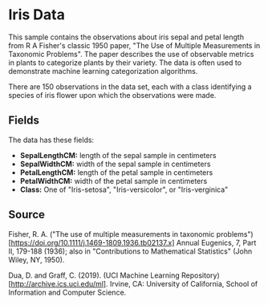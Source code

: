 # Iris Data

This sample contains the observations about iris sepal and petal length from R A Fisher's classic 1950 paper, "The Use of Multiple Measurements in Taxonomic Problems". The paper describes the use of observable metrics in plants to categorize plants by their variety. The data is often used to demonstrate machine learning categorization algorithms.

There are 150 observations in the data set, each with a class identifying a species of iris flower upon which the observations were made.

## Fields

The data has these fields:

- **SepalLengthCM:** length of the sepal sample in centimeters
- **SepalWidthCM:** width of the sepal sample in centimeters
- **PetalLengthCM:** length of the petal sample in centimeters
- **PetalWidthCM:** width of the petal sample in centimeters
- **Class:** One of "Iris-setosa", "Iris-versicolor", or "Iris-verginica"

## Source

Fisher, R. A. ("The use of multiple measurements in taxonomic problems")[https://doi.org/10.1111/j.1469-1809.1936.tb02137.x] Annual Eugenics, 7, Part II, 179-188 (1936); also in "Contributions to Mathematical Statistics" (John Wiley, NY, 1950).

Dua, D. and Graff, C. (2019). (UCI Machine Learning Repository)[http://archive.ics.uci.edu/ml]. Irvine, CA: University of 
California, School of Information and Computer Science.

